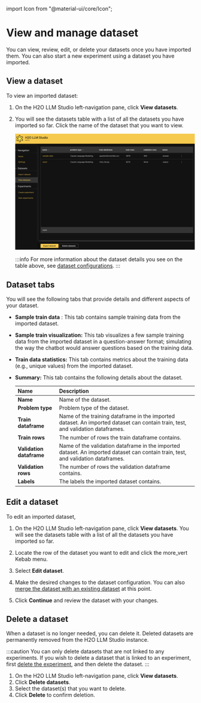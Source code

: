 import Icon from "@material-ui/core/Icon";

# View and manage dataset

You can view, review, edit, or delete your datasets once you have imported them. You can also start a new experiment using a dataset you have imported. 

## View a dataset

To view an imported dataset:

1. On the H2O LLM Studio left-navigation pane, click **View datasets**.

2. You will see the datasets table with a list of all the datasets you have imported so far. Click the name of the dataset that you want to view.

    ![view-datasets](view-imported-dataset.png)

    :::info
    For more information about the dataset details you see on the table above, see [dataset configurations](addlink).
    :::

## Dataset tabs

You will see the following tabs that provide details and different aspects of your dataset.

- **Sample train data** : This tab contains sample training data from the imported dataset.

- **Sample train visualization:** This tab visualizes a few sample training data from the imported dataset in a question-answer format; simulating the way the chatbot would answer questions based on the training data. 

- **Train data statistics:** This tab contains metrics about the training data (e.g., unique values) from the imported dataset.

- **Summary:** This tab contains the following details about the dataset. 

    | Name      | Description                          |
    | ----------- | ------------------------------------ |
    | **Name**        | Name of the dataset.  |
    | **Problem type**        | Problem type of the dataset. |
    | **Train dataframe**   | Name of the training dataframe in the imported dataset. An imported dataset can contain train, test, and validation dataframes.  |
    | **Train rows**       | The number of rows the train dataframe contains.  |
    | **Validation dataframe**       | Name of the validation dataframe in the imported dataset. An imported dataset can contain train, test, and validation dataframes.  |
    | **Validation rows**         | The number of rows the validation dataframe contains. |
    | **Labels**       | The labels the imported dataset contains.  |


## Edit a dataset

To edit an imported dataset,

1. On the H2O LLM Studio left-navigation pane, click **View datasets**. You will see the datasets table with a list of all the datasets you have imported so far.

2. Locate the row of the dataset you want to edit and click the <Icon>more_vert</Icon> Kebab menu.

3. Select **Edit dataset**.

4. Make the desired changes to the dataset configuration. You can also [merge the dataset with an existing dataset](addlink) at this point.

5. Click **Continue** and review the dataset with your changes. 

<!-- 
## Start a new experiment


link to start a new experiment page in the experiments sub page.  -->

## Delete a dataset

When a dataset is no longer needed, you can delete it. Deleted datasets are permanently removed from the H2O LLM Studio instance.

:::caution
You can only delete datasets that are not linked to any experiments. If you wish to delete a dataset that is linked to an experiment, first [delete the experiment](addlink), and then delete the dataset. 
:::

1. On the H2O LLM Studio left-navigation pane, click **View datasets**.
2. Click **Delete datasets**.
3. Select the dataset(s) that you want to delete.
4. Click **Delete** to confirm deletion.